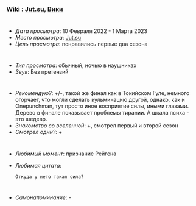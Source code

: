 ### Wiki : [Jut.su](https://jut.su/), [Вики](https://ru.wikipedia.org/wiki/%D0%9C%D0%BE%D0%B1_%D0%9F%D1%81%D0%B8%D1%85%D0%BE_100)

#

* *Дата просмотра*: 10 Февраля 2022 - 1 Марта 2023
* *Место просмотра*: [Jut.su](https://jut.su/mob-100/season-3/)
* *Цель просмотра*: понравились первые два сезона

#

* *Тип просмотра*: обычный, ночью в наушниках
* *Звук*: Без претензий

#
* *Рекомендую?*: +/-, такой же финал как в Токийском Гуле, немного огорчает, что могли сделать кульминацию другой, однако, как и Onepunchman, тут просто иное восприятие силы, иными глазами. Дерево в финале показывает проблемы тирании. А шкала психа - это шедевр.
* *Знакомство со вселенной*: +, смотрел первый и второй сезон
* *Смотрел один?*: +

#
* *Любимый момент*: признание Рейгена
* *Любимая цитата*: 

    ```
    Откуда у него такая сила?
    ```
#
* *Самонапоминание*: -
#
